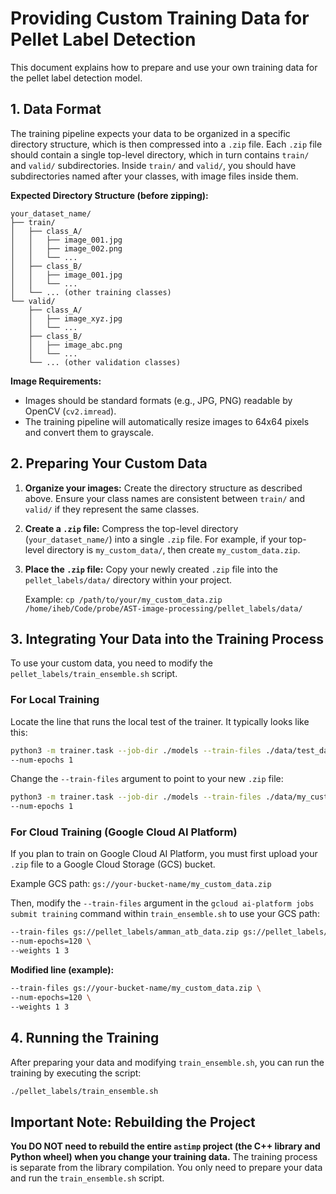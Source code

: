 # Providing Custom Training Data for Pellet Label Detection

This document explains how to prepare and use your own training data for the pellet label detection model.

## 1. Data Format

The training pipeline expects your data to be organized in a specific directory structure, which is then compressed into a `.zip` file. Each `.zip` file should contain a single top-level directory, which in turn contains `train/` and `valid/` subdirectories. Inside `train/` and `valid/`, you should have subdirectories named after your classes, with image files inside them.

**Expected Directory Structure (before zipping):**

```
your_dataset_name/
├── train/
│   ├── class_A/
│   │   ├── image_001.jpg
│   │   ├── image_002.png
│   │   └── ...
│   ├── class_B/
│   │   ├── image_001.jpg
│   │   └── ...
│   └── ... (other training classes)
└── valid/
    ├── class_A/
    │   ├── image_xyz.jpg
    │   └── ...
    ├── class_B/
    │   ├── image_abc.png
    │   └── ...
    └── ... (other validation classes)
```

**Image Requirements:**

*   Images should be standard formats (e.g., JPG, PNG) readable by OpenCV (`cv2.imread`).
*   The training pipeline will automatically resize images to 64x64 pixels and convert them to grayscale.

## 2. Preparing Your Custom Data

1.  **Organize your images:** Create the directory structure as described above. Ensure your class names are consistent between `train/` and `valid/` if they represent the same classes.

2.  **Create a `.zip` file:** Compress the top-level directory (`your_dataset_name/`) into a single `.zip` file. For example, if your top-level directory is `my_custom_data/`, then create `my_custom_data.zip`.

3.  **Place the `.zip` file:** Copy your newly created `.zip` file into the `pellet_labels/data/` directory within your project.

    Example: `cp /path/to/your/my_custom_data.zip /home/iheb/Code/probe/AST-image-processing/pellet_labels/data/`

## 3. Integrating Your Data into the Training Process

To use your custom data, you need to modify the `pellet_labels/train_ensemble.sh` script.

### For Local Training

Locate the line that runs the local test of the trainer. It typically looks like this:

```bash
python3 -m trainer.task --job-dir ./models --train-files ./data/test_data.zip \
--num-epochs 1
```

Change the `--train-files` argument to point to your new `.zip` file:

```bash
python3 -m trainer.task --job-dir ./models --train-files ./data/my_custom_data.zip \
--num-epochs 1
```

### For Cloud Training (Google Cloud AI Platform)

If you plan to train on Google Cloud AI Platform, you must first upload your `.zip` file to a Google Cloud Storage (GCS) bucket.

Example GCS path: `gs://your-bucket-name/my_custom_data.zip`

Then, modify the `--train-files` argument in the `gcloud ai-platform jobs submit training` command within `train_ensemble.sh` to use your GCS path:

```bash
--train-files gs://pellet_labels/amman_atb_data.zip gs://pellet_labels/i2a_atb_data.zip \
--num-epochs=120 \
--weights 1 3
```

**Modified line (example):**

```bash
--train-files gs://your-bucket-name/my_custom_data.zip \
--num-epochs=120 \
--weights 1 3
```

## 4. Running the Training

After preparing your data and modifying `train_ensemble.sh`, you can run the training by executing the script:

```bash
./pellet_labels/train_ensemble.sh
```

## Important Note: Rebuilding the Project

**You DO NOT need to rebuild the entire `astimp` project (the C++ library and Python wheel) when you change your training data.** The training process is separate from the library compilation. You only need to prepare your data and run the `train_ensemble.sh` script.
